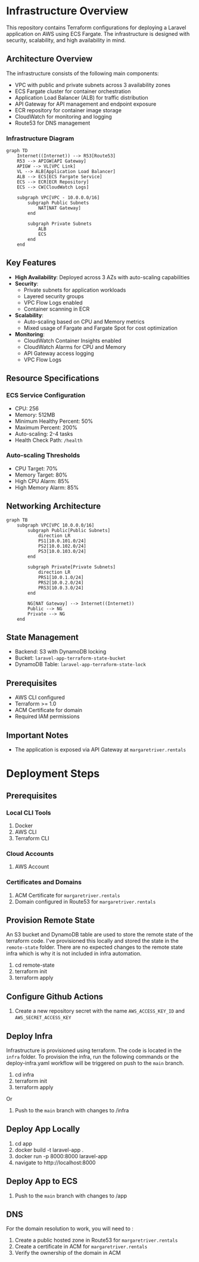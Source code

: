 # Infrastructure Overview

This repository contains Terraform configurations for deploying a Laravel application on AWS using ECS Fargate. The infrastructure is designed with security, scalability, and high availability in mind.

## Architecture Overview

The infrastructure consists of the following main components:

- VPC with public and private subnets across 3 availability zones
- ECS Fargate cluster for container orchestration
- Application Load Balancer (ALB) for traffic distribution
- API Gateway for API management and endpoint exposure
- ECR repository for container image storage
- CloudWatch for monitoring and logging
- Route53 for DNS management

### Infrastructure Diagram

```mermaid
graph TD
    Internet((Internet)) --> R53[Route53]
    R53 --> APIGW[API Gateway]
    APIGW --> VL[VPC Link]
    VL --> ALB[Application Load Balancer]
    ALB --> ECS[ECS Fargate Service]
    ECS --> ECR[ECR Repository]
    ECS --> CW[CloudWatch Logs]
    
    subgraph VPC[VPC - 10.0.0.0/16]
        subgraph Public Subnets
            NAT[NAT Gateway]
        end
        
        subgraph Private Subnets
            ALB
            ECS
        end
    end
```

## Key Features

- **High Availability**: Deployed across 3 AZs with auto-scaling capabilities
- **Security**: 
  - Private subnets for application workloads
  - Layered security groups
  - VPC Flow Logs enabled
  - Container scanning in ECR
- **Scalability**:
  - Auto-scaling based on CPU and Memory metrics
  - Mixed usage of Fargate and Fargate Spot for cost optimization
- **Monitoring**:
  - CloudWatch Container Insights enabled
  - CloudWatch Alarms for CPU and Memory
  - API Gateway access logging
  - VPC Flow Logs

## Resource Specifications

### ECS Service Configuration
- CPU: 256
- Memory: 512MB
- Minimum Healthy Percent: 50%
- Maximum Percent: 200%
- Auto-scaling: 2-4 tasks
- Health Check Path: `/health`

### Auto-scaling Thresholds
- CPU Target: 70%
- Memory Target: 80%
- High CPU Alarm: 85%
- High Memory Alarm: 85%

## Networking Architecture

```mermaid
graph TB
    subgraph VPC[VPC 10.0.0.0/16]
        subgraph Public[Public Subnets]
            direction LR
            PS1[10.0.101.0/24]
            PS2[10.0.102.0/24]
            PS3[10.0.103.0/24]
        end
        
        subgraph Private[Private Subnets]
            direction LR
            PRS1[10.0.1.0/24]
            PRS2[10.0.2.0/24]
            PRS3[10.0.3.0/24]
        end
        
        NG[NAT Gateway] --> Internet((Internet))
        Public --> NG
        Private --> NG
    end
```

## State Management
- Backend: S3 with DynamoDB locking
- Bucket: `laravel-app-terraform-state-bucket`
- DynamoDB Table: `laravel-app-terraform-state-lock`

## Prerequisites
- AWS CLI configured
- Terraform >= 1.0
- ACM Certificate for domain
- Required IAM permissions

## Important Notes
- The application is exposed via API Gateway at `margaretriver.rentals`

# Deployment Steps

## Prerequisites

### Local CLI Tools
1. Docker
2. AWS CLI
3. Terraform CLI

### Cloud Accounts
1. AWS Account

### Certificates and Domains
1. ACM Certificate for `margaretriver.rentals`
2. Domain configured in Route53 for `margaretriver.rentals`

## Provision Remote State
An S3 bucket and DynamoDB table are used to store the remote state of the terraform code. I've provisioned this locally and stored the state in the `remote-state` folder. There are no expected changes to the remote state infra which is why it is not included in infra automation. 

1. cd remote-state
2. terraform init
3. terraform apply

## Configure Github Actions
1. Create a new repository secret with the name `AWS_ACCESS_KEY_ID` and `AWS_SECRET_ACCESS_KEY`

## Deploy Infra
Infrastructure is provisioned using terraform. The code is located in the `infra` folder. To provision the infra, run the following commands or the deploy-infra.yaml workflow will be triggered on push to the `main` branch.

1. cd infra
2. terraform init
3. terraform apply

Or

1. Push to the `main` branch with changes to /infra

## Deploy App Locally

1. cd app
2. docker build -t laravel-app .
3. docker run -p 8000:8000 laravel-app
4. navigate to http://localhost:8000

## Deploy App to ECS

1. Push to the `main` branch with changes to /app


## DNS
For the domain resolution to work, you will need to :
1. Create a public hosted zone in Route53 for `margaretriver.rentals`
2. Create a certificate in ACM for `margaretriver.rentals`
3. Verify the ownership of the domain in ACM



